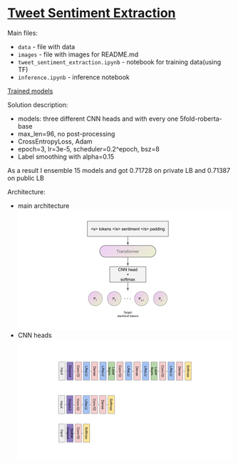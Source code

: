# [Tweet Sentiment Extraction](https://www.kaggle.com/c/tweet-sentiment-extraction/overview)

Main files:
 * `data` - file with data
 * `images` - file with images for README.md
 * `tweet_sentiment_extraction.ipynb` - notebook for training data(using TF)
 * `inference.ipynb` - inference notebook

[Trained models](https://drive.google.com/drive/folders/1EfYtwnyqClOHaxjZLYANPzIXVsk3rSgS?usp=sharing)

Solution description:
 * models: three different CNN heads and with every one 5fold-roberta-base
 * max_len=96, no post-processing
 * CrossEntropyLoss, Adam
 * epoch=3, lr=3e-5, scheduler=0.2^epoch, bsz=8
 * Label smoothing with alpha=0.15
 
As a result I ensemble 15 models and got 0.71728 on private LB and 0.71387 on public LB

Architecture:
 * main architecture
![Architecture](images/Architecture.png)
 * CNN heads
![CNN heads](images/CNN%20heads.png)

 
